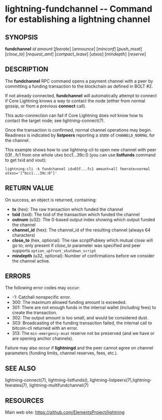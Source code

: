 lightning-fundchannel -- Command for establishing a lightning channel
=====================================================================

SYNOPSIS
--------

**fundchannel** *id* *amount* [*feerate*] [*announce*] [*minconf*] [*push_msat*] [*close_to*] [*request_amt*] [*compact_lease*] [*utxos*] [*mindepth*] [*reserve*]

DESCRIPTION
-----------

The **fundchannel** RPC command opens a payment channel with a peer by committing a 
funding transaction to the blockchain as defined in BOLT #2.

If not already connected, **fundchannel** will automatically attempt to connect if 
Core Lightning knows a way to contact the node (either from normal gossip, or from 
a previous **connect** call).

This auto-connection can fail if Core Lightning does not know how to contact the 
target node; see lightning-connect(7).

Once the transaction is confirmed, normal channel operations may begin. Readiness 
is indicated by **listpeers** reporting a *state* of `CHANNELD_NORMAL` for the channel.

This example shows how to use lightning-cli to open new channel with peer 03f...fc1 from one whole utxo bcc1...39c:0
(you can use **listfunds** command to get txid and vout):

	lightning-cli -k fundchannel id=03f...fc1 amount=all feerate=normal utxos='["bcc1...39c:0"]'

RETURN VALUE
------------

On success, an object is returned, containing:

- **tx** (hex): The raw transaction which funded the channel
- **txid** (txid): The txid of the transaction which funded the channel
- **outnum** (u32): The 0-based output index showing which output funded the channel
- **channel_id** (hex): The channel_id of the resulting channel (always 64 characters)
- **close_to** (hex, optional): The raw scriptPubkey which mutual close will go to; only present if *close_to* parameter was specified and peer supports `option_upfront_shutdown_script`
- **mindepth** (u32, optional): Number of confirmations before we consider the channel active.

ERRORS
-------

The following error codes may occur:

- -1: Catchall nonspecific error.
- 300: The maximum allowed funding amount is exceeded.
- 301: There are not enough funds in the internal wallet (including fees) to create the transaction.
- 302: The output amount is too small, and would be considered dust.
- 303: Broadcasting of the funding transaction failed, the internal call to bitcoin-cli returned with an error.
- 313: The `min-emergency-msat` reserve not be preserved (and we have or are opening anchor channels).

Failure may also occur if **lightningd** and the peer cannot agree on channel parameters (funding limits, channel reserves, fees, etc.).

SEE ALSO
--------

lightning-connect(7), lightning-listfunds(), lightning-listpeers(7),lightning-feerates(7), lightning-multifundchannel(7)

RESOURCES
---------

Main web site: <https://github.com/ElementsProject/lightning>

[comment]: # ( SHA256STAMP:8f80263a6a56f45168d90a73ed72735ae53dbc7db64729aa38117959d8dfb54c)
